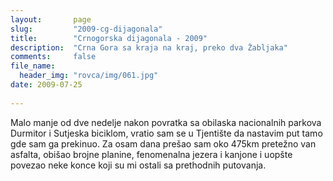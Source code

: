 ```yaml
---
layout:       page
slug:         "2009-cg-dijagonala"
title:        "Crnogorska dijagonala - 2009"
description:  "Crna Gora sa kraja na kraj, preko dva Žabljaka"
comments:     false
file_name:
  header_img: "rovca/img/061.jpg"
date: 2009-07-25
  
---
```


Malo manje od dve nedelje nakon povratka sa obilaska nacionalnih parkova Durmitor i Sutjeska biciklom, vratio sam se u
Tjentište da nastavim put tamo gde sam ga prekinuo. Za osam dana prešao sam oko 475km pretežno van asfalta, obišao brojne
planine, fenomenalna jezera i kanjone i uopšte povezao neke konce koji su mi ostali sa prethodnih putovanja.